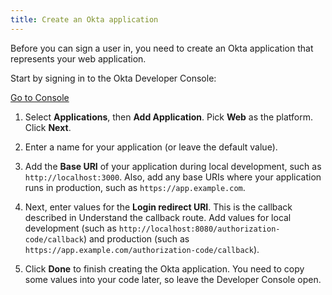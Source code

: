 ```yaml
---
title: Create an Okta application
---
```

Before you can sign a user in, you need to create an Okta application that represents your web application.

Start by signing in to the Okta Developer Console:

<a href="https://login.okta.com/" target="_blank" class="Button--blue">Go to Console</a>

1. Select **Applications**, then **Add Application**. Pick **Web** as the platform. Click **Next**.

2. Enter a name for your application (or leave the default value).

3. Add the **Base URI** of your application during local development, such as `http://localhost:3000`. Also, add any base URIs where your application runs in production, such as `https://app.example.com`.

4. Next, enter values for the **Login redirect URI**. This is the callback described in <GuideLink link="../define-callback">Understand the callback route</GuideLink>. Add values for local development (such as `http://localhost:8080/authorization-code/callback`) and production (such as `https://app.example.com/authorization-code/callback`).

5. Click **Done** to finish creating the Okta application. You need to copy some values into your code later, so leave the Developer Console open.

<NextSectionLink/>
